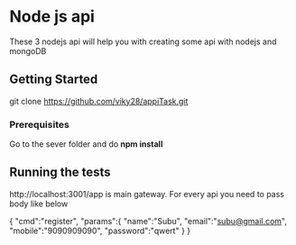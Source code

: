 # Node js api 

These 3 nodejs api will help you with creating some api with nodejs and mongoDB  

## Getting Started

git clone https://github.com/viky28/appiTask.git

### Prerequisites

Go to the sever folder and do **npm install**

## Running the tests
http://localhost:3001/app is main gateway.
For every api you need to pass body like below

{
	"cmd":"register",
	"params":{
		"name":"Subu",
		"email":"subu@gmail.com",
		"mobile":"9090909090",
		"password":"qwert"
	}
}

